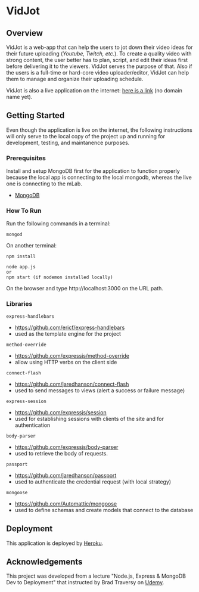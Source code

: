 # VidJot
## Overview
VidJot is a web-app that can help the users to jot down their video ideas for their future uploading (*Youtube, Twitch, etc.*). To create a quality video with strong content, the user better has to plan, script, and edit their ideas first before delivering it to the viewers. VidJot serves the purpose of that. Also if the users is a full-time or hard-core video uploader/editor, VidJot can help them to manage and organize their uploading schedule.

VidJot is also a live application on the internet: [here is a link](https://evening-hollows-65498.herokuapp.com/) (no domain name yet).

## Getting Started
Even though the application is live on the internet, the following instructions will only serve to the local copy of the project up and running for development, testing, and maintanence purposes.

### Prerequisites
Install and setup MongoDB first for the application to function properly because the local app is connecting to the local mongodb, whereas the live one is connecting to the mLab.
  * [MongoDB](https://docs.mongodb.com/manual/tutorial/install-mongodb-on-os-x/?_ga=2.235436548.4094096.1533414753-345378373.1529090851)

### How To Run
Run the following commands in a terminal:
```
mongod
```
On another terminal:
```
npm install
```
```
node app.js
or
npm start (if nodemon installed locally)
```
On the browser and type http://localhost:3000 on the URL path.
### Libraries
```
express-handlebars
```
* https://github.com/ericf/express-handlebars
* used as the template engine for the project
```
method-override
```
* https://github.com/expressjs/method-override
* allow using HTTP verbs on the client side
```
connect-flash
```
* https://github.com/jaredhanson/connect-flash
* used to send messages to views (alert a success or failure message)
```
express-session
```
* https://github.com/expressjs/session
* used for establishing sessions with clients of the site and for authentication
```
body-parser
```
* https://github.com/expressjs/body-parser
* used to retrieve the body of requests.
```
passport
```
* https://github.com/jaredhanson/passport
* used to authenticate the credential request (with local strategy)
```
mongoose
```
* https://github.com/Automattic/mongoose
* used to define schemas and create models that connect to the database

## Deployment
This application is deployed by [Heroku](https://www.heroku.com/).

## Acknowledgements
This project was developed from a lecture "Node.js, Express & MongoDB Dev to Deployment" that instructed by Brad Traversy on [Udemy](https://www.udemy.com/nodejs-express-mongodb-dev-to-deployment/). 
